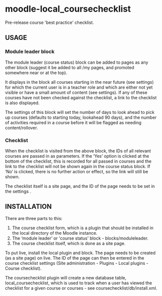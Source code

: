 moodle-local_coursechecklist
============================

Pre-release course 'best practice' checklist.

<h2>USAGE</h2>

<h3>Module leader block</h3>

The module leader (course status) block can be added to pages as any other block (suggest it be added to all /my pages, and promoted somewhere near or at the top).

It displays in the block all courses starting in the near future (see settings) for which the current user is in a teacher role and which are either not yet visible or have a small amount of content (see settings). If any of these courses have not been checked against the checklist, a link to the checklist is also displayed.

The settings of this block will set the number of days to look ahead to pick up courses (defaults to starting today, lookahead 90 days), and the number of activities required in a course before it will be flagged as needing content/rollover.

<h3>Checklist</h3>

When the checklist is visited from the above block, the IDs of all relevant courses are passed in as parameters. If the ‘Yes’ option is clicked at the bottom of the checklist, this is recorded for all passed in courses and the link to the checklist will not be shown again in the course status block. If ‘No’ is clicked, there is no further action or effect, so the link will still be shown.

The checklist itself is a site page, and the ID of the page needs to be set in the settings .

<h2>INSTALLATION</h2>

There are three parts to this:

1. The course checklist form, which is a plugin that should be installed in the local directory of the Moodle instance.
2. The ‘module leader’ or 'course status' block - blocks/moduleleader.
3. The course checklist itself, which is done as a site page.

To put live, install the local plugin and block. The page needs to be created (as a site page) on live. The ID of the page can then be entered in the course checklist settings (Site administration - Plugins - Local plugins - Course checklist).

The coursechecklist plugin will create a new database table, local_coursechecklist, which is used to track when a user has viewed the checklist for a given course or courses - see 
coursechecklist/db/install.xml.
